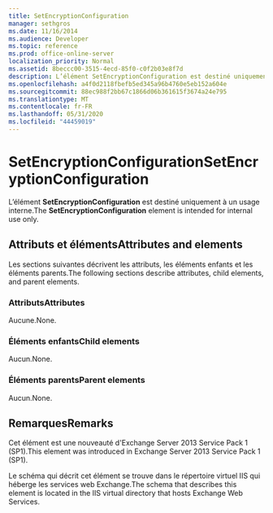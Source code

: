 ```yaml
---
title: SetEncryptionConfiguration
manager: sethgros
ms.date: 11/16/2014
ms.audience: Developer
ms.topic: reference
ms.prod: office-online-server
localization_priority: Normal
ms.assetid: 8beccc00-3515-4ecd-85f0-c0f2b03e8f7d
description: L’élément SetEncryptionConfiguration est destiné uniquement à un usage interne.
ms.openlocfilehash: a4f0d2118fbefb5ed345a96b4760e5eb152a604e
ms.sourcegitcommit: 88ec988f2bb67c1866d06b361615f3674a24e795
ms.translationtype: MT
ms.contentlocale: fr-FR
ms.lasthandoff: 05/31/2020
ms.locfileid: "44459019"
---
```

# <a name="setencryptionconfiguration"></a><span data-ttu-id="b5e48-103">SetEncryptionConfiguration</span><span class="sxs-lookup"><span data-stu-id="b5e48-103">SetEncryptionConfiguration</span></span>

<span data-ttu-id="b5e48-104">L’élément **SetEncryptionConfiguration** est destiné uniquement à un usage interne.</span><span class="sxs-lookup"><span data-stu-id="b5e48-104">The **SetEncryptionConfiguration** element is intended for internal use only.</span></span> 

## <a name="attributes-and-elements"></a><span data-ttu-id="b5e48-105">Attributs et éléments</span><span class="sxs-lookup"><span data-stu-id="b5e48-105">Attributes and elements</span></span>

<span data-ttu-id="b5e48-106">Les sections suivantes décrivent les attributs, les éléments enfants et les éléments parents.</span><span class="sxs-lookup"><span data-stu-id="b5e48-106">The following sections describe attributes, child elements, and parent elements.</span></span>
  
### <a name="attributes"></a><span data-ttu-id="b5e48-107">Attributs</span><span class="sxs-lookup"><span data-stu-id="b5e48-107">Attributes</span></span>

<span data-ttu-id="b5e48-108">Aucune.</span><span class="sxs-lookup"><span data-stu-id="b5e48-108">None.</span></span>
  
### <a name="child-elements"></a><span data-ttu-id="b5e48-109">Éléments enfants</span><span class="sxs-lookup"><span data-stu-id="b5e48-109">Child elements</span></span>

<span data-ttu-id="b5e48-110">Aucun.</span><span class="sxs-lookup"><span data-stu-id="b5e48-110">None.</span></span>
  
### <a name="parent-elements"></a><span data-ttu-id="b5e48-111">Éléments parents</span><span class="sxs-lookup"><span data-stu-id="b5e48-111">Parent elements</span></span>

<span data-ttu-id="b5e48-112">Aucun.</span><span class="sxs-lookup"><span data-stu-id="b5e48-112">None.</span></span>
  
## <a name="remarks"></a><span data-ttu-id="b5e48-113">Remarques</span><span class="sxs-lookup"><span data-stu-id="b5e48-113">Remarks</span></span>

<span data-ttu-id="b5e48-114">Cet élément est une nouveauté d'Exchange Server 2013 Service Pack 1 (SP1).</span><span class="sxs-lookup"><span data-stu-id="b5e48-114">This element was introduced in Exchange Server 2013 Service Pack 1 (SP1).</span></span>
  
<span data-ttu-id="b5e48-115">Le schéma qui décrit cet élément se trouve dans le répertoire virtuel IIS qui héberge les services web Exchange.</span><span class="sxs-lookup"><span data-stu-id="b5e48-115">The schema that describes this element is located in the IIS virtual directory that hosts Exchange Web Services.</span></span>
  

